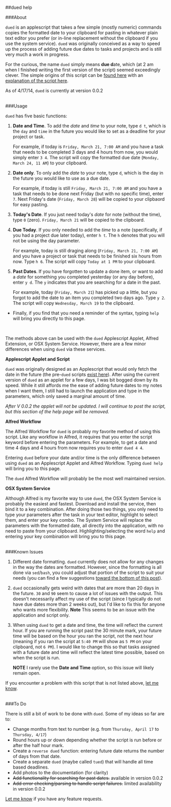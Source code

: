 ##dued help 
  
###About  

`dued` is an applescript that takes a few simple (mostly numeric) commands copies the formatted date to your clipboard for pasting in whatever plain text editor you prefer (or in-line replacement without the clipboard if you use the system service). `dued` was originally conceived as a way to speed up the process of adding future due dates to tasks and projects and is still very much a work in progress.   

For the curious, the name `dued` simply means <b>due d</b>ate, which (at 2 am when I finished writing the first version of the script) seemed exceedingly clever. The simple origins of this script can be [found here](https://gist.github.com/unforswearing/9677819) with an [explanation of the script here](http://scriptogr.am/unforswearing/post/future-dates).  
  
As of 4/17/14, `dued` is currently at version 0.0.2    
<br>    


###Usage  

`dued` has five basic functions:     

1. **Date and Time**. To add the *date* and *time* to your note, type `d t`, which is the `day` and `time` in the future you would like to set as a deadline for your project or task. 

	For example, if today is `Friday, March 21, 7:00 AM` and you have a task that needs to be completed 3 days and 4 hours from now, you would simply enter `3 4`. The script will copy the formatted due date (`Monday, March 24, 11 AM`) to your clipboard.      

2. **Date only**. To only add the *date* to your note, type `d`, which is the day in the future you would like to use as a due date.  

	For example, if today is still `Friday, March 21, 7:00 AM` and you have a task that needs to be done next Friday (but with no specific time), enter `7`. Next Friday's date (`Friday, March 28`) will be copied to your clipbaord for easy pasting.  
	
3. **Today's Date**. If you just need today's *date* for note (without the time), type `0` (zero). `Friday, March 21` will be copied to the clipboard.  
	
4. **Due Today**. If you only needed to add the *time* to a note (specifically, if you had a project due later today), enter `h t`. The `h` denotes that you will not be using the day parameter. 

	For example, today is still draging along (`Friday, March 21, 7:00 AM`) and you have a project or task that needs to be finished six hours from now. Type `h 6`. The script will copy `Today at 1 PM` to your clipboard.   
	
5. **Past Dates**. If you have forgotten to update a done item, or want to add a *date* for something you completed yesterday (or any day before), enter `y d`. The `y` indicates that you are searching for a date in the past.   

	For example, today (`Friday, March 21`) has picked up a little, but you forgot to add the date to an item you completed two days ago. Type `y 2`. The script will copy `Wednesday, March 19` to the clipboard.  
	
- Finally, if you find that you need a reminder of the syntax, typing `help` will bring you directly to this page. 
<BR>  


The methods above can be used with the `dued` Applescript Applet, Alfred Extension, or OSX System Service. However, there are a few minor differences when using `dued` via these services.  

**Applescript Applet and Script**  

`dued` was originally designed as an Applescript that would only fetch the date in the future (the pre-`dued` scripts [exist here](https://gist.github.com/unforswearing/9677819)). After using the current version of `dued` as an applet for a few days, I was bit bogged down by its speed. While it still affords me the ease of adding future dates to my notes when I want them, I still had to launch the application and type in the parameters, which only saved a marginal amount of time.  

*After V 0.0.2 the applet will not be updated. I will continue to post the script, but this section of the help page will be removed.*   

**Alfred Workflow**

The Alfred Workflow for `dued` is probably my favorite method of using this script. Like any workflow in Alfred, it requires that you enter the script keyword before entering the parameters. For example, to get a date and time 4 days and 4 hours from now requires you to enter `dued 4 4`. 

Entering `dued` before your date and/or time is the only difference between using `dued` as an Applescript Applet and Alfred Workflow. Typing `dued help` will bring you to this page.  

The `dued` Alfred Workflow will probably be the most well maintained version.  

**OSX System Service**

Although Alfred is my favorite way to use `dued`, the OSX System Service is probably the easiest and fastest. Download and install the service, then bind it to a key combination. After doing those two things, you only need to type your parameters after the task in your text editor, highlight to select them, and enter your key combo. The System Service will replace the parameters with the formatted date, all directly into the application, with no need to paste from your clipboard.  Highlighting/selecting the word `help` and entering your key combination will bring you to this page.  
<BR>  


###Known Issues  
   
1. Different date formatting. `dued` currently does not allow for any changes in the way the dates are formatted. However, since the formatting is all done via `sed`/`bash`, you could adjust that portion of the script to suit your needs (you can find a few suggestions [toward the bottom of this post](http://scriptogr.am/unforswearing/post/future-dates)). 

2. `dued` occasionally gets weird with dates that are more than 20 days in the future. `30` and `90` seem to cause a lot of issues with the output. This doesn't necessarily affect my use of the script (since I typically do not have due dates more than 2 weeks out), but I'd like to fix this for anyone who wants more flexibility. **Note** This seems to be an issue with the application and script only.   

3. When using `dued` to get a date and time, the time will reflect the current hour. If you are running the script past the 30 minute mark, your future time will be based on the hour you ran the script, not the next hour (meaning if you ran the script at `5:40 PM` will show as `5 PM` on your clipboard, not `6 PM`). I would like to change this so that tasks assigned with a future date and time will reflect the latest time possible, based on when the script is run. 
	
	**NOTE** I rarely use the **Date and Time** option, so this issue will likely remain open.  

If you encounter a problem with this script that is not listed above, [let me know](https://github.com/unforswearing/dued/issues).  
<BR>


###To Do    

There is still a bit of work to be done with `dued`. Some of my ideas so far are to:  

- Change months from text to number (e.g. from `Thursday, April 17` to `Thursday, 4/17`)
- Round hours up or down depending whether the script is run before or after the half hour mark.  
- Create a `reverse dued` function: entering future date returns the number of days from that date.   
- Create a separate `dued` (maybe called `tued`) that will handle all time based deadlines.   
- Add photos to the documentation (for clarity)      
- ~~Add functionality for searching for past dates.~~ available in version 0.0.2     
- ~~Add error checking/parsing to handle script failures.~~ limited availability in version 0.0.2     


[Let me know](https://github.com/unforswearing/dued/issues) if you have any feature requests.

